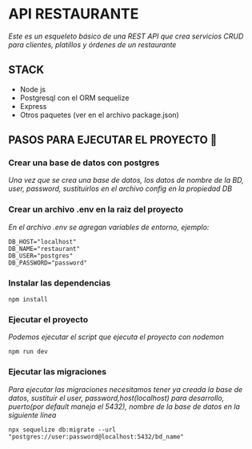 # API RESTAURANTE

_Este es un esqueleto básico de una REST API que crea servicios CRUD para clientes, platillos y órdenes de un restaurante_

## STACK

- Node js
- Postgresql con el ORM sequelize
- Express
- Otros paquetes (ver en el archivo package.json)

## PASOS PARA EJECUTAR EL PROYECTO 🚀

### Crear una base de datos con postgres

_Una vez que se crea una base de datos, los datos de nombre de la BD, user, password, sustituirlos en el archivo config en la propiedad DB_

### Crear un archivo .env en la raiz del proyecto

_En el archivo .env se agregan variables de entorno, ejemplo:_

```
DB_HOST="localhost"
DB_NAME="restaurant"
DB_USER="postgres"
DB_PASSWORD="password"
```

### Instalar las dependencias

```
npm install
```

### Ejecutar el proyecto

_Podemos ejecutar el script que ejecuta el proyecto con nodemon_

```
npm run dev
```

### Ejecutar las migraciones

_Para ejecutar las migraciones necesitamos tener ya creada la base de datos, sustituir el user, password,host(localhost) para desarrollo, puerto(por default maneja el 5432), nombre de la base de datos en la siguiente línea_

```
npx sequelize db:migrate --url "postgres://user:password@localhost:5432/bd_name"
```

